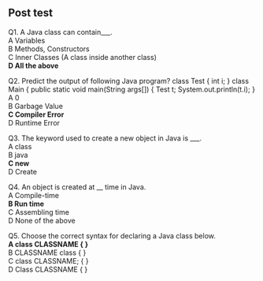 ## Post test

Q1. A Java class can contain___.<br>
A Variables<br>
B  Methods, Constructors<br>
C  Inner Classes (A class inside another class)<br>
**D  All the above**<br>

Q2. Predict the output of following Java program?
class Test 
{
int i;
} 
class Main
 {
public static void main(String args[]) 
{ 
     Test t; 
System.out.println(t.i); 
} <br>
A  0<br>
B  Garbage Value<br>
**C  Compiler Error**<br>
D  Runtime Error<br>

Q3. The keyword used to create a new object in Java is ___.<br>
A class<br>
B java<br>
**C new**<br>
D Create<br>

Q4. An object is created at __ time in Java.<br>
A Compile-time<br>
**B Run time**<br>
C Assembling time<br>
D None of the above<br>

Q5. Choose the correct syntax for declaring a Java class below.<br>
**A class CLASSNAME
{
}**<br>
B CLASSNAME class
         {
         }<br>
C class CLASSNAME;
         {
         }<br>
D Class CLASSNAME
         {
         }<br>